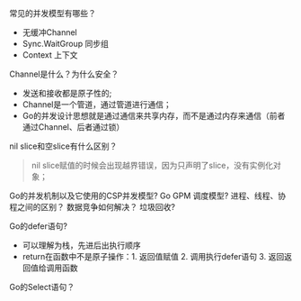 常见的并发模型有哪些？
- 无缓冲Channel
- Sync.WaitGroup 同步组
- Context 上下文

Channel是什么？为什么安全？
- 发送和接收都是原子性的;
- Channel是一个管道，通过管道进行通信；
- Go的并发设计思想就是通过通信来共享内存，而不是通过内存来通信（前者通过Channel、后者通过锁）

nil slice和空slice有什么区别？
> nil slice赋值的时候会出现越界错误，因为只声明了slice，没有实例化对象；


Go的并发机制以及它使用的CSP并发模型?
Go GPM 调度模型?
进程、线程、协程之间的区别？
数据竞争如何解决？
垃圾回收?

Go的defer语句?
- 可以理解为栈，先进后出执行顺序
- return在函数中不是原子操作：1. 返回值赋值 2. 调用执行defer语句 3. 返回返回值给调用函数

Go的Select语句？ 
